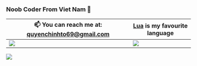 ### Noob Coder From Viet Nam 👋





 📫 You can reach me at: quyenchinhto69@gmail.com | [Lua]([https://python.org](https://learn.microsoft.com/en-us/visualstudio/get-started/csharp/tutorial-aspnet-core)) is my favourite language
--- | ---
![](https://github-readme-stats.vercel.app/api?username=toquyen8928&show_icons=true&theme=tokyonight) | ![](https://github-readme-stats.vercel.app/api/top-langs/?username=toquyen8928&show_icons=true&theme=tokyonight&layout=compact&langs_count=8)

<a href="https://github.com/toquyen8928/FreeScript">
    <img src="https://github-readme-stats.vercel.app/api/pin/?username=Substrant&repo=Starlight&theme=transparent">
</a>
